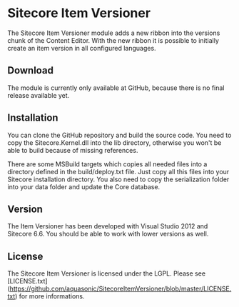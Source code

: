 # Sitecore Item Versioner
The Sitecore Item Versioner module adds a new ribbon into the versions chunk of the Content Editor. With the new ribbon it is possible to initially create an item version in all configured languages. 

## Download
The module is currently only available at GitHub, because there is no final release available yet.

## Installation
You can clone the GitHub repository and build the source code. You need to copy the Sitecore.Kernel.dll into the lib directory, otherwise you won't be able to build because of missing references.

There are some MSBuild targets which copies all needed files into a directory defined in the build/deploy.txt file. Just copy all this files into your Sitecore installation directory. You also need to copy the serialization folder into your data folder and update the Core database.

## Version
The Item Versioner has been developed with Visual Studio 2012 and Sitecore 6.6. You should be able to work with lower versions as well.

## License
The Sitecore Item Versioner is licensed under the LGPL. Please see [LICENSE.txt] (https://github.com/aquasonic/SitecoreItemVersioner/blob/master/LICENSE.txt) for more informations.
